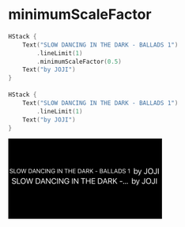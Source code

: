 # minimumScaleFactor

```swift
HStack {
    Text("SLOW DANCING IN THE DARK - BALLADS 1")
        .lineLimit(1)
        .minimumScaleFactor(0.5)
    Text("by JOJI")
}

HStack {
    Text("SLOW DANCING IN THE DARK - BALLADS 1")
        .lineLimit(1)
    Text("by JOJI")
}
```

<img src="/Images/View/MinimumScaleFactor.png">
